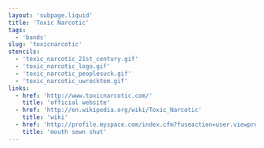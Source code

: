 ```yaml
---
layout: 'subpage.liquid'
title: 'Toxic Narcotic'
tags:
  - 'bands'
slug: 'toxicnarcotic'
stencils:
  - 'toxic_narcotic_21st_century.gif'
  - 'toxic_narcotic_logo.gif'
  - 'toxic_narcotic_peoplesuck.gif'
  - 'toxic_narcotic_uwrecktem.gif'
links:
  - href: 'http://www.toxicnarcotic.com/'
    title: 'official website'
  - href: 'http://en.wikipedia.org/wiki/Toxic_Narcotic'
    title: 'wiki'
  - href: 'http://profile.myspace.com/index.cfm?fuseaction=user.viewprofile&friendID=11776094'
    title: 'mouth sewn shut'
---
```


